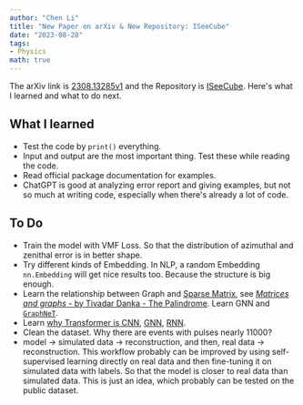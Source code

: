 ```yaml
---
author: "Chen Li"
title: "New Paper on arXiv & New Repository: ISeeCube"
date: "2023-08-28"
tags: 
- Physics
math: true
---
```


The arXiv link is [2308.13285v1](https://arxiv.org/abs/2308.13285v1) and the Repository is [ISeeCube](https://github.com/ChenLi2049/ISeeCube). Here's what I learned and what to do next.

## What I learned

- Test the code by `print()` everything.
- Input and output are the most important thing. Test these while reading the code.
- Read official package documentation for examples.
- ChatGPT is good at analyzing error report and giving examples, but not so much at writing code, especially when there's already a lot of code.

## To Do

- Train the model with VMF Loss. So that the distribution of azimuthal and zenithal error is in better shape.
- Try different kinds of Embedding. In NLP, a random Embedding `nn.Embedding` will get nice results too. Because the structure is big enough.
- Learn the relationship between Graph and [Sparse Matrix](https://en.wikipedia.org/wiki/Sparse_matrix), see [_Matrices and graphs_ - by Tivadar Danka - The Palindrome](https://thepalindrome.org/p/matrices-and-graphs). Learn GNN and [`GraphNeT`](https://github.com/graphnet-team/graphnet).
- Learn [why Transformer is CNN](https://arxiv.org/abs/1911.03584), [GNN](https://towardsdatascience.com/transformers-are-graph-neural-networks-bca9f75412aa), [RNN](https://arxiv.org/abs/2006.16236).
- Clean the dataset. Why there are events with pulses nearly $11000$?
- model $\rightarrow$ simulated data $\rightarrow$ reconstruction, and then, real data $\rightarrow$ reconstruction. This workflow probably can be improved by using self-supervised learning directly on real data and then fine-tuning it on simulated data with labels. So that the model is closer to real data than simulated data. This is just an idea, which probably can be tested on the public dataset.